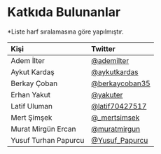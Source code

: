 # Katkıda Bulunanlar

*Liste harf sıralamasına göre yapılmıştır.

| Kişi | Twitter |
| :--- | :--- |
| Adem İlter | [@ademilter](https://twitter.com/ademilter) |
| Aykut Kardaş | [@aykutkardas](https://twitter.com/aykutkardas) |
| Berkay Çoban | [@berkaycoban35](https://twitter.com/berkaycoban35) |
| Erhan Yakut | [@yakuter](https://twitter.com/yakuter) |
| Latif Uluman | [@latif70427517](https://twitter.com/latif70427517)
| Mert Şimşek | [@\_mertsimsek](https://twitter.com/_mertsimsek) |
| Murat Mirgün Ercan | [@muratmirgun](https://twitter.com/muratmirgun) |
| Yusuf Turhan Papurcu | [@Yusuf\_Papurcu](https://twitter.com/Yusuf_Papurcu) |

